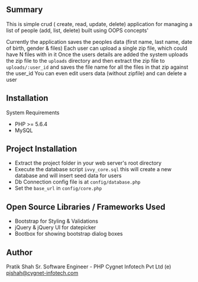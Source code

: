 ## Summary

This is simple crud ( create, read, update, delete) application for managing a list of people (add, list, delete) built using 
OOPS concepts' 

Currently the application saves the peoples data (first name, last name, date of birth, gender & files)
Each user can upload a single zip file, which could have N files with in it
Once the users details are added the system uploads the zip file to the `uploads` directory and then extract the
zip file to `uploads/:user_id` and saves the file name for all the files in that zip against the user_id
You can even edit users data (without zipfile) and can delete a user

## Installation

System Requirements

- PHP >= 5.6.4
- MySQL

## Project Installation

- Extract the project folder in your web server's root directory
- Execute the database script `ivvy_core.sql` this will create a new database and will insert seed data for users
- Db Connection config file is at `config/database.php`
- Set the `base_url` in `config/core.php`

## Open Source Libraries / Frameworks Used

- Bootstrap for Styling & Validations
- jQuery & jQuery UI for datepicker
- Bootbox for showing bootstrap dialog boxes

## Author

Pratik Shah 
Sr. Software Engineer - PHP
Cygnet Infotech Pvt Ltd
(e) pjshah@cygnet-infotech.com